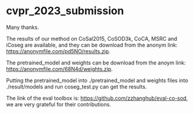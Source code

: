 # cvpr_2023_submission

Many thanks.

The results of our method on CoSal2015, CoSOD3k, CoCA, MSRC and iCoseg are available, and they can be download from the anonym link: https://anonymfile.com/pd5NO/results.zip.

The pretrained_model and weights can be download from the anoym link: https://anonymfile.com/68N4d/weights.zip.

Putting the pretrained_model into ./pretrained_model and weights files into ./result/models and run coseg_test.py can get the results.

The link of the eval toolbox is: https://github.com/zzhanghub/eval-co-sod, we are very grateful for their contributions.
